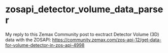 # zosapi_detector_volume_data_parser

My reply to this Zemax Community post to exctract Detector Volume (3D) data with the ZOSAPI: https://community.zemax.com/zos-api-12/get-data-for-volume-detector-in-zos-api-4998
